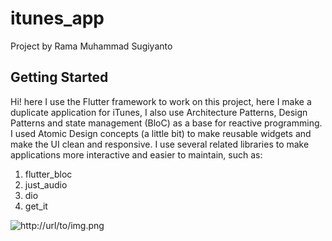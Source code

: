 # itunes_app

Project by Rama Muhammad Sugiyanto

## Getting Started

Hi! here I use the Flutter framework to work on this project, here I make a duplicate application for iTunes, I also use Architecture Patterns, Design Patterns and state management (BloC) as a base for reactive programming.
I used Atomic Design concepts (a little bit) to make reusable widgets and make the UI clean and responsive.
I use several related libraries to make applications more interactive and easier to maintain, such as:

1. flutter_bloc
2. just_audio
3. dio
4. get_it

![http://url/to/img.png](https://www.freepnglogos.com/uploads/itunes-logo/apple-music-itunes-png-logo-9.jpg)
